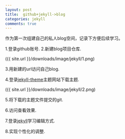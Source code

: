 ```yaml
---
layout: post
title:  github+jekyll->blog
categories: jekyll
comments: true
---
```

作为第一次组建自己的私人blog空间，记录下方便后续学习。

1.登录github账号.
2.新建blog项目仓库.

({{ site.url }}/downloads/image/jekyll/1.png)

3.用新建的url访问自己blog.

4.登录[jekyll-theme][jekyll-theme]主题网站下载主题.

({{ site.url }}/downloads/image/jekyll/2.png)

5.将下载的主题文件提交的git.

6.访问查看效果.

7.登录[jekyll][jekyll]学习编辑方式.

8.实现个性化的调整.


[jekyll]:      https://www.jekyll.com.cn/
[jekyll-theme]:   http://jekyllthemes.org/
